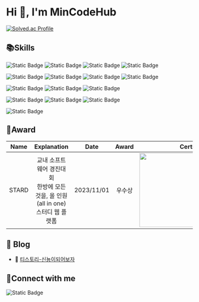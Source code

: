 <h1>Hi 👋, I'm MinCodeHub</h1>

[![Solved.ac Profile](http://mazassumnida.wtf/api/v2/generate_badge?boj=gjalsdud1030)](https://solved.ac/gjalsdud1030/)

<h2 align="left">📚Skills</h2>


![Static Badge](https://img.shields.io/badge/Html-%23E34F26?logo=html5&logoColor=white)
![Static Badge](https://img.shields.io/badge/CSS-%231572B6?logo=css3&logoColor=white)
![Static Badge](https://img.shields.io/badge/React-%2361DAFB?logo=react&logoColor=white)
![Static Badge](https://img.shields.io/badge/kotlin-blue?logo=kotlin&logoColor=white)

![Static Badge](https://img.shields.io/badge/java-yellow)
![Static Badge](https://img.shields.io/badge/JavaScript-yellow?logo=javascript&logoColor=white)
![Static Badge](https://img.shields.io/badge/python-darkblue?logo=python&logoColor=%233776AB)
![Static Badge](https://img.shields.io/badge/spring-green?logo=spring&logoColor=white)

![Static Badge](https://img.shields.io/badge/Oracle-%23F80000?logo=oracle&logoColor=white)
![Static Badge](https://img.shields.io/badge/MySQL-%234479A1?logo=mysql&logoColor=white)
![Static Badge](https://img.shields.io/badge/Sqlite-%23003B57?logo=sqlite&logoColor=white)


![Static Badge](https://img.shields.io/badge/aws-%23232F3E?logo=spring&logoColor=white)
![Static Badge](https://img.shields.io/badge/Git-%23F05032?logo=git&logoColor=white)
![Static Badge](https://img.shields.io/badge/Github-%23181717?logo=github&logoColor=white)

![Static Badge](https://img.shields.io/badge/Figma-%23F24E1E?logo=figma&logoColor=white)

<h2 align="left">👑Award</h2>

|Name|Explanation|Date|Award|Certificate|
|:---:|:---:|:---:|:---:|:---:|
|STARD|교내 소프트웨어 경진대회<br/>한방에 모든 것을, 올 인원(all in one) 스터디 웹 플랫폼|2023/11/01|우수상|<img src="https://github.com/MinCodeHub/MinCodeHub/assets/80142915/f2814f2b-1f30-4689-8f3d-efa20adc987e" width="300" height="200" />

<h2 align="left">📝 Blog</h2>

- 📝 [티스토리-신뇽이되어보자](https://dragonair148.tistory.com/)



<h2 align="left">💌Connect with me</h2> 

![Static Badge](https://img.shields.io/badge/Naver-%2303C75A?logo=naver&logoColor=white&link=https%3A%2F%2Fmail.naver.com%2Fv2%2Fnew)


  
